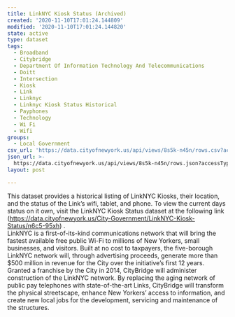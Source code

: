 ```yaml
---
title: LinkNYC Kiosk Status (Archived)
created: '2020-11-10T17:01:24.144809'
modified: '2020-11-10T17:01:24.144820'
state: active
type: dataset
tags:
  - Broadband
  - Citybridge
  - Department Of Information Technology And Telecommunications
  - Doitt
  - Intersection
  - Kiosk
  - Link
  - Linknyc
  - Linknyc Kiosk Status Historical
  - Payphones
  - Technology
  - Wi Fi
  - Wifi
groups:
  - Local Government
csv_url: 'https://data.cityofnewyork.us/api/views/8s5k-n45n/rows.csv?accessType=DOWNLOAD'
json_url: >-
  https://data.cityofnewyork.us/api/views/8s5k-n45n/rows.json?accessType=DOWNLOAD
layout: post

---
```

This dataset provides a historical listing of LinkNYC Kiosks, their location, and the status of the Link’s wifi, tablet, and phone.  To view the current days status on it own, visit the LinkNYC Kiosk Status dataset at the following link (https://data.cityofnewyork.us/City-Government/LinkNYC-Kiosk-Status/n6c5-95xh)
.  
LinkNYC is a first-of-its-kind communications network that will bring the fastest available free public Wi-Fi to millions of New Yorkers, small businesses, and visitors. Built at no cost to taxpayers, the five-borough LinkNYC network will, through advertising proceeds, generate more than $500 million in revenue for the City over the initiative’s first 12 years. Granted a franchise by the City in 2014, CityBridge will administer construction of the LinkNYC network.
By replacing the aging network of public pay telephones with state-of-the-art Links, CityBridge will transform the physical streetscape, enhance New Yorkers’ access to information, and create new local jobs for the development, servicing and maintenance of the structures.
